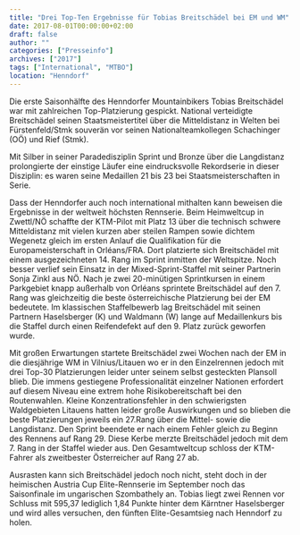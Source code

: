 ```yaml
---
title: "Drei Top-Ten Ergebnisse für Tobias Breitschädel bei EM und WM"
date: 2017-08-01T00:00:00+02:00
draft: false
author: ""
categories: ["Presseinfo"]
archives: ["2017"]
tags: ["International", "MTBO"]
location: "Henndorf"
---
```


Die erste Saisonhälfte des Henndorfer Mountainbikers Tobias Breitschädel war mit zahlreichen Top-Platzierung gespickt. National verteidigte Breitschädel seinen Staatsmeistertitel über die Mitteldistanz in Welten bei Fürstenfeld/Stmk souverän vor seinen Nationalteamkollegen Schachinger (OÖ) und Rief (Stmk).

<!--more-->

Mit Silber in seiner Paradedisziplin Sprint und Bronze über die Langdistanz prolongierte der einstige Läufer eine eindrucksvolle Rekordserie in dieser Disziplin: es waren seine Medaillen 21 bis 23 bei Staatsmeisterschaften in Serie.

Dass der Henndorfer auch noch international mithalten kann beweisen die Ergebnisse in der weltweit höchsten Rennserie. Beim Heimweltcup in Zwettl/NÖ schaffte der KTM-Pilot mit Platz 13 über die technisch schwere Mitteldistanz mit vielen kurzen aber steilen Rampen sowie dichtem Wegenetz gleich im ersten Anlauf die Qualifikation für die Europameisterschaft in Orléans/FRA. Dort platzierte sich Breitschädel mit einem ausgezeichneten 14. Rang im Sprint inmitten der Weltspitze. Noch besser verlief sein Einsatz in der Mixed-Sprint-Staffel mit seiner Partnerin Sonja Zinkl aus NÖ. Nach je zwei 20-minütigen Sprintkursen in einem Parkgebiet knapp außerhalb von Orléans sprintete Breitschädel auf den 7. Rang was gleichzeitig die beste österreichische Platzierung bei der EM bedeutete. Im klassischen Staffelbewerb lag Breitschädel mit seinen Partnern Haselsberger (K) und Waldmann (W) lange auf Medaillenkurs bis die Staffel durch einen Reifendefekt auf den 9. Platz zurück geworfen wurde.

Mit großen Erwartungen startete Breitschädel zwei Wochen nach der EM in die diesjährige WM in Vilnius/Litauen wo er in den Einzelrennen jedoch mit drei Top-30 Platzierungen leider unter seinem selbst gesteckten Plansoll blieb. Die immens gestiegene Professionalität einzelner Nationen erfordert auf diesem Niveau eine extrem hohe Risikobereitschaft bei den Routenwahlen. Kleine Konzentrationsfehler in den schwierigsten Waldgebieten Litauens hatten leider große Auswirkungen und so blieben die beste Platzierungen jeweils ein 27.Rang über die Mittel- sowie die Langdistanz. Den Sprint beendete er nach einem Fehler gleich zu Beginn des Rennens auf Rang 29. Diese Kerbe merzte Breitschädel jedoch mit dem 7. Rang in der Staffel wieder aus. Den Gesamtweltcup schloss der KTM-Fahrer als zweitbester Österreicher auf Rang 27 ab.

Ausrasten kann sich Breitschädel jedoch noch nicht, steht doch in der heimischen Austria Cup Elite-Rennserie im September noch das Saisonfinale im ungarischen Szombathely an. Tobias liegt zwei Rennen vor Schluss mit 595,37 lediglich 1,84 Punkte hinter dem Kärntner Haselsberger und wird alles versuchen, den fünften Elite-Gesamtsieg nach Henndorf zu holen.